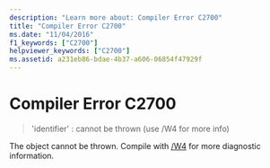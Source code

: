 ```yaml
---
description: "Learn more about: Compiler Error C2700"
title: "Compiler Error C2700"
ms.date: "11/04/2016"
f1_keywords: ["C2700"]
helpviewer_keywords: ["C2700"]
ms.assetid: a231eb86-bdae-4b37-a606-06854f47929f
---
```

# Compiler Error C2700

> 'identifier' : cannot be thrown (use /W4 for more info)

The object cannot be thrown. Compile with [/W4](../../build/reference/compiler-option-warning-level.md) for more diagnostic information.
